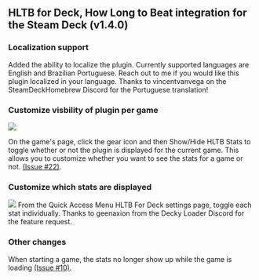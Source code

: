 ## HLTB for Deck, How Long to Beat integration for the Steam Deck (v1.4.0)

### Localization support

Added the ability to localize the plugin. Currently supported languages are English and Brazilian Portuguese. Reach out to me if you would like this plugin localized in your language. Thanks to vincentvanvega on the SteamDeckHomebrew Discord for the Portuguese translation!

### Customize visbility of plugin per game

![](images/image002.png)

On the game's page, click the gear icon and then Show/Hide HLTB Stats to toggle whether or not the plugin is displayed for the current game. This allows you to customize whether you want to see the stats for a game or not. [(Issue #22)](https://github.com/hulkrelax/hltb-for-deck/issues/22).

### Customize which stats are displayed

![](images/image003.png)
From the Quick Access Menu HLTB For Deck settings page, toggle each stat individually. Thanks to geenaxion from the Decky Loader Discord for the feature request.

### Other changes

When starting a game, the stats no longer show up while the game is loading [(Issue #10)](https://github.com/hulkrelax/hltb-for-deck/issues/10).
